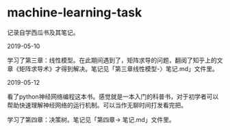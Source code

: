 # machine-learning-task
记录自学西瓜书及其笔记。

2019-05-10

学习了第三章：线性模型。在此期间遇到了，矩阵求导的问题，翻阅了知乎上的文章《矩阵求导术》才得到解决。笔记见「第三章线性模型-〉笔记.md」文件里。

2019-05-12

看了python神经网络编程这本书。感觉就是一本入门的科普书，对于初学者可以帮助快速理解神经网络的运行机制。可以当作无聊时间打发看完把。

学习了第四章：决策树。笔记见「第四章-> 笔记.md」文件里。

